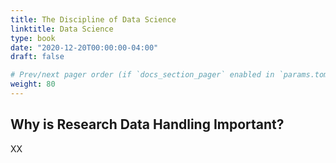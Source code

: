 ```yaml
---
title: The Discipline of Data Science
linktitle: Data Science
type: book
date: "2020-12-20T00:00:00-04:00"
draft: false

# Prev/next pager order (if `docs_section_pager` enabled in `params.toml`)
weight: 80
---
```


## Why is Research Data Handling Important?
XX

